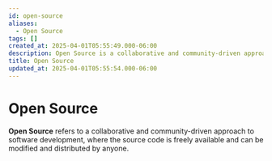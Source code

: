 ```yaml
---
id: open-source
aliases:
  - Open Source
tags: []
created_at: 2025-04-01T05:55:49.000-06:00
description: Open Source is a collaborative and community-driven approach to software development, where the source code is freely available and can be modified and distributed by anyone.
title: Open Source
updated_at: 2025-04-01T05:55:54.000-06:00
---
```


# Open Source

**Open Source** refers to a collaborative and community-driven approach to software development, where the source code is freely available and can be modified and distributed by anyone.
